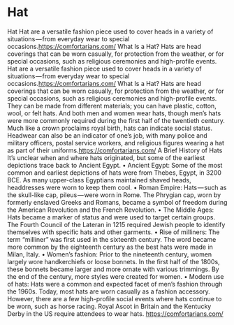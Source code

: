# Hat
Hat Hat are a versatile fashion piece used to cover heads in a variety of situations — from everyday wear to special occasions.https://comfortarians.com/ What Is a Hat? Hats are head coverings that can be worn casually, for protection from the weather, or for special occasions, such as religious ceremonies and high-profile events.
Hat are a versatile fashion piece used to cover heads in a variety of situations — from everyday wear to special occasions.https://comfortarians.com/
What Is a Hat?
Hats are head coverings that can be worn casually, for protection from the weather, or for special occasions, such as religious ceremonies and high-profile events. They can be made from different materials; you can have plastic, cotton, wool, or felt hats. And both men and women wear hats, though men’s hats were more commonly required during the first half of the twentieth century.
Much like a crown proclaims royal birth, hats can indicate social status. Headwear can also be an indicator of one’s job, with many police and military officers, postal service workers, and religious figures wearing a hat as part of their uniforms.https://comfortarians.com/
A Brief History of Hats
It’s unclear when and where hats originated, but some of the earliest depictions trace back to Ancient Egypt.
•	Ancient Egypt: Some of the most common and earliest depictions of hats were from Thebes, Egypt, in 3200 BCE. As many upper-class Egyptians maintained shaved heads, headdresses were worn to keep them cool.
•	Roman Empire: Hats — such as the skull-like cap, pileus — were worn in Rome. The Phrygian cap, worn by formerly enslaved Greeks and Romans, became a symbol of freedom during the American Revolution and the French Revolution.
•	The Middle Ages: Hats became a marker of status and were used to target certain groups. The Fourth Council of the Lateran in 1215 required Jewish people to identify themselves with specific hats and other garments.
•	Rise of milliners: The term “milliner” was first used in the sixteenth century. The word became more common by the eighteenth century as the best hats were made in Milan, Italy.
•	Women’s fashion: Prior to the nineteenth century, women largely wore handkerchiefs or loose bonnets. In the first half of the 1800s, these bonnets became larger and more ornate with various trimmings. By the end of the century, more styles were created for women.
•	Modern use of hats: Hats were a common and expected facet of men’s fashion through the 1960s. Today, most hats are worn casually as a fashion accessory. However, there are a few high-profile social events where hats continue to be worn, such as horse racing. Royal Ascot in Britain and the Kentucky Derby in the US require attendees to wear hats.
https://comfortarians.com/

